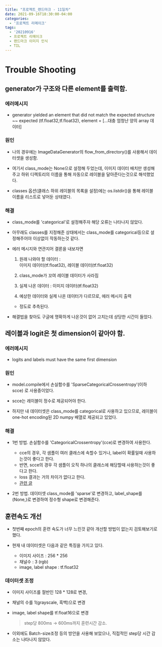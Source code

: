 ```yaml
---
title: "프로젝트_랜드마크 - 11일차"
date: 2021-09-16T18:30:00-04:00
categories:
  - '프로젝트 리메이크'
tags:
  - '20210916'
  - 프로젝트 리메이크
  - 랜드마크 이미지 인식
  - TIL
---
```



# Trouble Shooting

## generator가 구조와 다른 element를 출력함.
### 에러메시지
  * generator yielded an element that did not match the expected structure ~~ expected (tf.float32,tf.float32), element = [...대충 엄청난 양의 array 데이터]

### 원인
  * 나의 경우에는 ImageDataGenerator의 flow_from_directory()를 사용해서 데이터셋을 생성함.

  * 여기서 class_mode는 None으로 설정해 두었는데, 이미지 데이터 배치만 생성해주고 하위 디렉토리의 이름을 통해 자동으로 레이블을 달아준다는것으로 해석했었다.

  * classes 옵션(클래스 하위 레이블의 목록을 설정)에는 os.listdir()을 통해 레이블 이름을 리스트로 넣어둔 상태였다.

 ### 해결
  * class_mode를 'categorical'로 설정해주자 해당 오류는 나타나지 않았다.
  * 아무래도 classes를 지정해준 상태에서는 class_mode를 categorical등으로 설정해주어야 이상없이 작동하는것 같다.
  * 에러 메시지와 연관지어 결론을 내보자면

    1. 원래 나와야 할 데이터 :  
    이미지 데이터(tf.float32), 레이블 데이터(tf.float32)

    2. class_mode가 꼬여 레이블 데이터가 사라짐

    3. 실제 나온 데이터 : 이미지 데이터(tf.float32)
    
    4. 예상한 데이터와 실제 나온 데이터가 다르므로, 에러 메시지 출력

    * 정도로 추측된다.

  * 해결법을 찾아도 구글에 명확하게 나온것이 없어 고치는데 상당한 시간이 들었다.
  
## 레이블과 logit은 첫 dimension이 같아야 함.
### 에러메시지
* logits and labels must have the same first dimension

### 원인
* model.compile에서 손실함수를 'SparseCategoricalCrossentropy'(이하 scce)
로 사용중이었다.

* scce는 레이블이 정수로 제공되어야 한다.

* 하지만 내 데이터셋은 class_mode를 categorical로 사용하고 있으므로, 레이블이 one-hot encoding된 2D numpy 배열로 제공되고 있었다.

### 해결
* 1번 방법. 손실함수를 'CategoricalCrossentropy'(cce)로 변경하여 사용한다.
  * cce의 경우, 각 샘플이 여러 클래스에 속할수 있거나, label이 확률일때 사용하는것이 좋다고 한다.
  * 반면, scce의 경우 각 샘플이 오직 하나의 클래스에 해당할때 사용하는것이 좋다고 한다.
  * loss 결과는 거의 차이가 없다고 한다.
  * [관련 글](https://ahnjg.tistory.com/88)

* 2번 방법. 데이터셋 class_mode를 'sparse'로 변경하고, label_shape를 (None,)로 변경하여 정수형 shape로 변경해준다.

## 훈련속도 개선
* 첫번째 epoch의 훈련 속도가 너무 느린것 같아 개선할 방법이 없는지 검토해보기로 했다.

* 현재 내 데이터셋은 다음과 같은 특징을 가지고 있다.
  * 이미지 사이즈 : 256 * 256
  * 채널수 : 3 (rgb)
  * image, label shape : tf.float32

### 데이터셋 조정
* 이미지 사이즈를 절반인 128 * 128로 변경,
* 채널의 수를 1(grayscale, 흑백)으로 변경
* image, label shape를 tf.float16으로 변경

  > step당 800ms -> 600ms까지 훈련시간 감소.

* 이외에도 Batch-size조정 등의 방안을 사용해 보았으나, 직접적인 step당 시간 감소는 나타나지 않았다.
